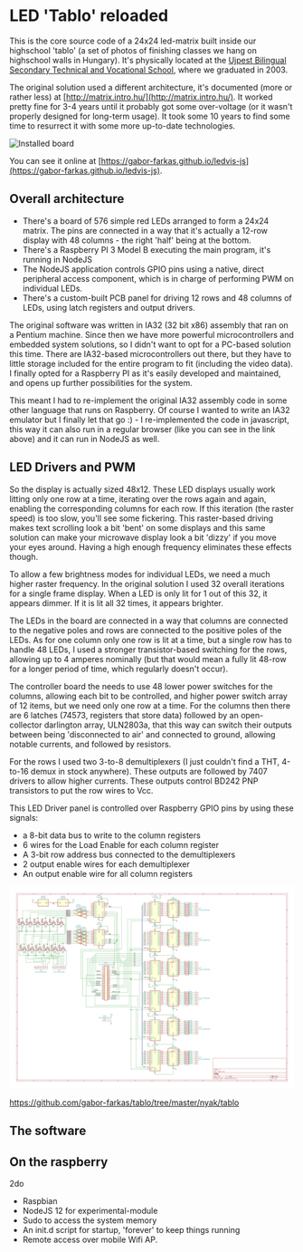 # LED 'Tablo' reloaded
This is the core source code of a 24x24 led-matrix built inside our highschool 'tablo' (a set of photos of finishing classes we hang on highschool walls in Hungary). It's physically located at the [Ujpest Bilingual Secondary Technical and Vocational School](http://umszki.hu/eng), where we graduated in 2003.

The original solution used a different architecture, it's documented (more or rather less) at [http://matrix.intro.hu/](http://matrix.intro.hu/). It worked pretty fine for 3-4 years until it probably got some over-voltage (or it wasn't properly designed for long-term usage). It took some 10 years to find some time to resurrect it with some more up-to-date technologies.

![Installed board](http://matrix.intro.hu/images/falon.jpg)

You can see it online at [https://gabor-farkas.github.io/ledvis-js](https://gabor-farkas.github.io/ledvis-js).

## Overall architecture
* There's a board of 576 simple red LEDs arranged to form a 24x24 matrix. The pins are connected in a way that it's actually a 12-row display with 48 columns - the right 'half' being at the bottom.
* There's a Raspberry PI 3 Model B executing the main program, it's running in NodeJS
* The NodeJS application controls GPIO pins using a native, direct peripheral access component, which is in charge of performing PWM on individual LEDs.
* There's a custom-built PCB panel for driving 12 rows and 48 columns of LEDs, using latch registers and output drivers.

The original software was written in IA32 (32 bit x86) assembly that ran on a Pentium machine. Since then we have more powerful microcontrollers and embedded system solutions, so I didn't want to opt for a PC-based solution this time. There are IA32-based microcontrollers out there, but they have to little storage included for the entire program to fit (including the video data). I finally opted for a Raspberry PI as it's easily developed and maintained, and opens up further possibilities for the system.

This meant I had to re-implement the original IA32 assembly code in some other language that runs on Raspberry. Of course I wanted to write an IA32 emulator but I finally let that go :) - I re-implemented the code in javascript, this way it can also run in a regular browser (like you can see in the link above) and it can run in NodeJS as well.

## LED Drivers and PWM
So the display is actually sized 48x12. These LED displays usually work litting only one row at a time, iterating over the rows again and again, enabling the corresponding columns for each row. If this iteration (the raster speed) is too slow, you'll see some fickering. This raster-based driving makes text scrolling look a bit 'bent' on some displays and this same solution can make your microwave display look a bit 'dizzy' if you move your eyes around. Having a high enough frequency eliminates these effects though.

To allow a few brightness modes for individual LEDs, we need a much higher raster frequency. In the original solution I used 32 overall iterations for a single frame display. When a LED is only lit for 1 out of this 32, it appears dimmer. If it is lit all 32 times, it appears brighter.

The LEDs in the board are connected in a way that columns are connected to the negative poles and rows are connected to the positive poles of the LEDs. As for one column only one row is lit at a time, but a single row has to handle 48 LEDs, I used a stronger transistor-based switching for the rows, allowing up to 4 amperes nominally (but that would mean a fully lit 48-row for a longer period of time, which regularly doesn't occur).

The controller board the needs to use 48 lower power switches for the columns, allowing each bit to be controlled, and higher power switch array of 12 items, but we need only one row at a time. For the columns then there are 6 latches (74573, registers that store data) followed by an open-collector darlington array, ULN2803a, that this way can switch their outputs between being 'disconnected to air' and connected to ground, allowing notable currents, and followed by resistors.

For the rows I used two 3-to-8 demultiplexers (I just couldn't find a THT, 4-to-16 demux in stock anywhere). These outputs are followed by 7407 drivers to allow higher currents. These outputs control BD242 PNP transistors to put the row wires to Vcc.

This LED Driver panel is controlled over Raspberry GPIO pins by using these signals:
* a 8-bit data bus to write to the column registers
* 6 wires for the Load Enable for each column register
* A 3-bit row address bus connected to the demultiplexers
* 2 output enable wires for each demultiplexer
* An output enable wire for all column registers

![The schematic](static/tablo.svg)

https://github.com/gabor-farkas/tablo/tree/master/nyak/tablo

## The software

## On the raspberry
2do
* Raspbian
* NodeJS 12 for experimental-module
* Sudo to access the system memory
* An init.d script for startup, 'forever' to keep things running
* Remote access over mobile Wifi AP.